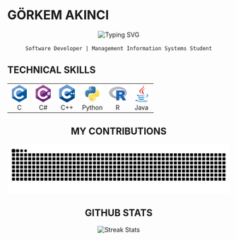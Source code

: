 # GÖRKEM AKINCI

<div align="center">

<div align="center">
  <img src="https://readme-typing-svg.demolab.com?font=Fira+Code&pause=1000&color=2E9FFF&center=true&vCenter=true&random=false&width=435&lines=C%2FC%23%2FC%2B%2B+Developer;Python+Enthusiast;Always+Learning" alt="Typing SVG" />
</div>

```
Software Developer | Management Information Systems Student
```

</div>


## TECHNICAL SKILLS

<div align="center">
  <table>
    <tr>
      <td align="center">
        <img src="https://raw.githubusercontent.com/devicons/devicon/master/icons/c/c-original.svg" width="40" height="40"/>
        <br>C
      </td>
      <td align="center">
        <img src="https://raw.githubusercontent.com/devicons/devicon/master/icons/csharp/csharp-original.svg" width="40" height="40"/>
        <br>C#
      </td>
      <td align="center">
        <img src="https://raw.githubusercontent.com/devicons/devicon/master/icons/cplusplus/cplusplus-original.svg" width="40" height="40"/>
        <br>C++
      </td>
      <td align="center">
        <img src="https://raw.githubusercontent.com/devicons/devicon/master/icons/python/python-original.svg" width="40" height="40"/>
        <br>Python
      </td>
      <td align="center">
        <img src="https://raw.githubusercontent.com/devicons/devicon/master/icons/r/r-original.svg" width="40" height="40"/>
        <br>R
      </td>
      <td align="center">
        <img src="https://raw.githubusercontent.com/devicons/devicon/master/icons/java/java-original.svg" width="40" height="40"/>
        <br>Java
      </td>
    </tr>
  </table>
</div>

<h2 align="center">MY CONTRIBUTIONS</h2>

<div align="center">
  <img src="https://raw.githubusercontent.com/AkinciGorkem/AkinciGorkem/output/github-contribution-grid-snake-dark.svg" alt="Snake Animation" />
</div>

<h2 align="center">GITHUB STATS</h2>

<div align="center">
  <img src="https://github-readme-streak-stats.herokuapp.com/?user=AkinciGorkem&theme=tokyonight&hide_border=true" alt="Streak Stats" />
</div>
